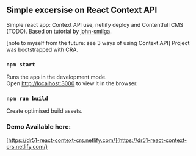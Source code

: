 ## Simple excersise on React Context API

Simple react app: Context API use, netlify deploy and Contentfull CMS (TODO). 
Based on tutorial by [john-smilga](https://www.youtube.com/watch?v=ScDWrogElmo&t=7720s).

[note to myself from the future: see 3 ways of using Context API]
Project was bootstrapped with CRA. 

### `npm start`

Runs the app in the development mode.<br>
Open [http://localhost:3000](http://localhost:3000) to view it in the browser.

### `npm run build`

Create optimised build assets.

### Demo Available here:
[https://dr51-react-context-crs.netlify.com/](https://dr51-react-context-crs.netlify.com/)